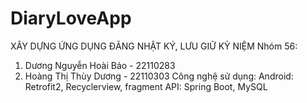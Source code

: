# DiaryLoveApp
XÂY DỰNG ỨNG DỤNG ĐĂNG NHẬT KÝ, LƯU GIỮ KỶ NIỆM
Nhóm 56:
1. Dương Nguyễn Hoài Bảo - 22110283
2. Hoàng Thị Thùy Dương - 22110303
Công nghệ sử dụng:
Android: Retrofit2, Recyclerview, fragment
API: Spring Boot, MySQL
